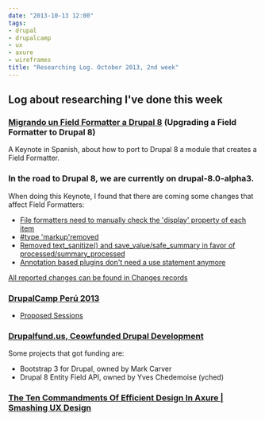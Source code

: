```yaml
---
date: "2013-10-13 12:00"
tags:
- drupal
- drupalcamp
- ux
- axure
- wireframes
title: "Researching Log. October 2013, 2nd week"
---
```


## Log about researching I've done this week


### [Migrando un Field Formatter a Drupal 8](https://speakerdeck.com/paracuerdas/migrando-un-field-formatter-a-drupal-8) (Upgrading a Field Formatter to Drupal 8)
A Keynote in Spanish, about how to port to Drupal 8 a module that creates a Field Formatter.


### In the road to Drupal 8, we are currently on drupal-8.0-alpha3.

When doing this Keynote, I found that there are coming some changes that affect Field Formatters:
+ [File formatters need to manually check the 'display' property of each item](https://drupal.org/node/2047939)
+ [#type 'markup'removed](https://drupal.org/node/2036237)
+ [Removed text_sanitize() and save_value/safe_summary in favor of processed/summary_processed](https://drupal.org/node/2090719)
+ [Annotation based plugins don't need a use statement anymore](https://drupal.org/node/2096117)

[All reported changes can be found in Changes records](https://drupal.org/list-changes/drupal)


### [DrupalCamp Perú 2013](http://lima2013.drupalperu.org/)

+ [Proposed Sessions](http://lima2013.drupalperu.org/node/1/program/sessions/proposed)


### [Drupalfund.us, Ceowfunded Drupal Development](https://www.drupalfund.us/)

Some projects that got funding are:

+ Bootstrap 3 for Drupal, owned by Mark Carver
+ Drupal 8 Entity Field API, owned by Yves Chedemoise (yched)


### [The Ten Commandments Of Efficient Design In Axure | Smashing UX Design](http://uxdesign.smashingmagazine.com/2013/10/04/ten-commandments-of-efficient-design-in-axure/)

